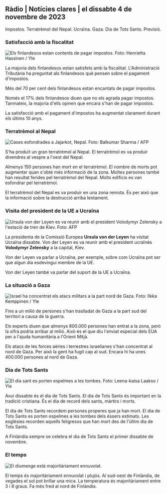 ## Ràdio \| Notícies clares \| el dissabte 4 de novembre de 2023

Impostos. Terratrèmol del Nepal. Ucraïna. Gaza. Dia de Tots Sants. Previsió.

### Satisfacció amb la fiscalitat

![Els finlandesos estan contents de pagar impostos. Foto: Henrietta Hassinen / Yle](https://images.cdn.yle.fi/image/upload/c_crop,h_3061,w_5443,x_0,y_226/ar_1.7777777777777777,c_fill,g_faces,h_6710,wd_r1_671.q_auto:eco/f_auto/fl_lossy/v1692510416/39-115736664dc9b0569c81)

La majoria dels finlandesos estan satisfets amb la fiscalitat. L'Administració Tributària ha preguntat als finlandesos què pensen sobre el pagament d'impostos.

Més del 70 per cent dels finlandesos estan encantats de pagar impostos.

Només el 17% dels finlandesos diuen que no els agrada pagar impostos. Tanmateix, la majoria d'ells opinen que encara s'han de pagar impostos.

La satisfacció amb el pagament d'impostos ha augmentat clarament durant els últims 10 anys.

### Terratrèmol al Nepal

![Cases esfondrades a Jajarkot, Nepal. Foto: Balkumar Sharma / AFP](https://images.cdn.yle.fi/image/upload/c_crop,h_1350,w_2400,x_0,y_51/ar_1.7777777777777777,c_fill,g_faces,h_6710,/d_r1_201./0.q_auto:eco/f_auto/fl_lossy/v1699091137/39-1195827654612690580a)

S'ha produït un gran terratrèmol al Nepal. El terratrèmol es va produir divendres al vespre a l'oest del Nepal.

Almenys 150 persones han mort en el terratrèmol. El nombre de morts pot augmentar quan s'obté més informació de la zona. Moltes persones també han resultat ferides pel terratrèmol del Nepal. Molts edificis es van esfondrar pel terratrèmol.

El terratrèmol del Nepal es va produir en una zona remota. És per això que la informació sobre la destrucció arriba lentament.

### Visita del president de la UE a Ucraïna

![Ursula von der Leyen es va reunir amb el president Volodymyr Zelensky a l'estació de tren de Kíev. Foto: AFP](https://images.cdn.yle.fi/image/upload/c_crop,h_1687,w_3000,x_0,y_305/ar_1.777777777777777,c_fill,g_faces,h_675,w_1201:eco/0dp_auto/f_auto/fl_lossy/v1699098434/39-119583265462e51258c1)

La presidenta de la Comissió Europea **Ursula von der Leyen** ha visitat Ucraïna dissabte. Von der Leyen es va reunir amb el president ucraïnès **Volodymyr Zelensky** a la capital, Kíev.

Von der Leyen va parlar a Ucraïna, per exemple, sobre com Ucraïna pot ser que algun dia esdevingui membre de la UE.

Von der Leyen també va parlar del suport de la UE a Ucraïna.

### La situació a Gaza

![Israel ha concentrat els atacs militars a la part nord de Gaza. Foto: Ilkka Kemppinen / Yle](https://images.cdn.yle.fi/image/upload/c_crop,h_1121,w_1994,x_5,y_0/ar_1.7777777777777777,c_fill,g_faces,h_671,/0_r1_201,/0_rq_auto:eco/f_auto/fl_lossy/v1699023208/39-1195711654506b2bc2d4)

Fins a un milió de persones s'han traslladat de Gaza a la part sud del territori a causa de la guerra.

Els experts diuen que almenys 800.000 persones han entrat a la zona, però la xifra podria arribar al milió. Això és el que diu l'enviat especial dels EUA per a l'ajuda humanitària a l'Orient Mitjà.

Els atacs de les forces aèries i terrestres israelianes s'han concentrat al nord de Gaza. Per això la gent ha fugit cap al sud. Encara hi ha unes 400.000 persones al nord de Gaza.

### Dia de Tots Sants

![El dia sant es porten espelmes a les tombes. Foto: Leena-kaisa Laakso / Yle](https://images.cdn.yle.fi/image/upload/c_crop,h_2268,w_4032,x_0,y_435/ar_1.7777777777777777,c_fill,g_faces,/h_1200,w_1200,w_12000/q_auto:eco/f_auto/fl_lossy/v1699101771/39-119586665463c1d71d1c)

Avui dissabte és el dia de Tots Sants. El dia de Tots Sants és important en la tradició cristiana. És el dia de record dels sants, màrtirs i morts.

El dia de Tots Sants recordem persones properes que ja han mort. El dia de Tots Sants es porten espelmes a les tombes dels éssers estimats. Les esglésies recorden aquells feligresos que han mort des de l'últim dia de Tots Sants.

A Finlàndia sempre se celebra el dia de Tots Sants el primer dissabte de novembre.

### El temps

![El diumenge està majoritàriament ennuvolat.](https://images.cdn.yle.fi/image/upload/c_crop,h_1080,w_1919,x_0,y_0/ar_1.7777777777777777,c_fill,g_faces,h_675,/0_r1_201./0./q_auto:eco/f_auto/fl_lossy/v1699111715/39-1195891654662ff4432c)

El temps és majoritàriament ennuvolat i plujós. Al sud-oest de Finlàndia, de vegades el sol pot brillar una mica. La temperatura és majoritàriament entre 3 i 8 graus. Fa més fred al nord de Finlàndia.